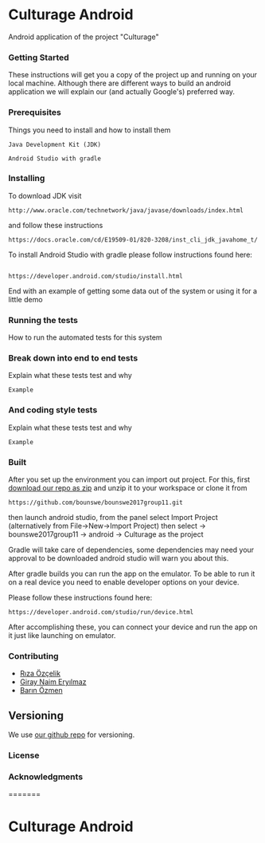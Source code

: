 # Culturage Android

Android application of the project "Culturage"

### Getting Started

These instructions will get you a copy of the project up and running on your local machine.
Although there are different ways to build an android application we will explain our (and actually Google's) preferred way.

### Prerequisites

Things you need to install and how to install them

```
Java Development Kit (JDK)

Android Studio with gradle
```

### Installing

To download JDK visit

```
http://www.oracle.com/technetwork/java/javase/downloads/index.html
```

and follow these instructions

```
https://docs.oracle.com/cd/E19509-01/820-3208/inst_cli_jdk_javahome_t/
```

To install Android Studio with gradle please follow instructions found here:

```

https://developer.android.com/studio/install.html

```


End with an example of getting some data out of the system or using it for a little demo

### Running the tests

How to run the automated tests for this system

### Break down into end to end tests

Explain what these tests test and why

```
Example
```

### And coding style tests

Explain what these tests test and why

```
Example
```


### Built


After you set up the environment you can import out project. For this, first [download our repo as zip](https://github.com/bounswe/bounswe2017group11/archive/master.zip)
and unzip it to your workspace or clone it from
```
https://github.com/bounswe/bounswe2017group11.git
```

then launch android studio, from the panel select Import Project (alternatively from File->New->Import Project)
then select <workspace> -> bounswe2017group11 -> android -> Culturage as the project

Gradle will take care of dependencies, some dependencies may need your approval to be downloaded android studio will warn you about this.

After gradle builds you can run the app on the emulator.
To be able to run it on a real device you need to enable developer options on your device.

Please follow these instructions found here:

```
https://developer.android.com/studio/run/device.html
```

After accomplishing these, you can connect your device and run the app on it just like launching on emulator.

### Contributing

* [Rıza Özçelik](https://github.com/bounswe/bounswe2017group11/wiki/Rıza-Özçelik)
* [Giray Naim Eryılmaz](https://github.com/bounswe/bounswe2017group11/wiki/Giray-Naim-Eryılmaz)
* [Barın Özmen](https://github.com/bounswe/bounswe2017group11/wiki/Bar%C4%B1n-%C3%96zmen)

## Versioning

We use [our github repo](https://github.com/bounswe/bounswe2017group11) for versioning.

### License


### Acknowledgments
=======
# Culturage Android 
#
